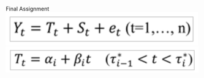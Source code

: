 Final Assignment
![alt-text-1](/Images/BFAST1.png "title-1") ![alt-text-2](/Images/BFAST2.png "title-2")
